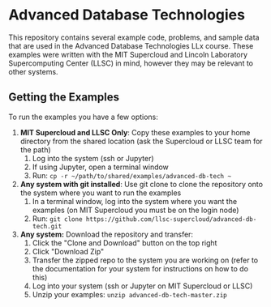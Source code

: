 # Advanced Database Technologies

This repository contains several example code, problems, and sample data that are used in the Advanced Database Technologies LLx course. These examples were written with the MIT Supercloud and Lincoln Laboratory Supercomputing Center (LLSC) in mind, however they may be relevant to other systems.

## Getting the Examples
To run the examples you have a few options:
1. **MIT Supercloud and LLSC Only**: Copy these examples to your home directory from the shared location (ask the Supercloud or LLSC team for the path)
    1. Log into the system (ssh or Jupyter)
    2. If using Jupyter, open a terminal window
    3. Run: `cp -r ~/path/to/shared/examples/advanced-db-tech ~`
1. **Any system with git installed**: Use git clone to clone the repository onto the system where you want to run the examples
    1. In a terminal window, log into the system where you want the examples (on MIT Supercloud you must be on the login node)
    2. Run: `git clone https://github.com/llsc-supercloud/advanced-db-tech.git`
1. **Any system:** Download the repository and transfer:
    1. Click the "Clone and Download" button on the top right
    2. Click "Download Zip"
    3. Transfer the zipped repo to the system you are working on (refer to the documentation for your system for instructions on how to do this)
    4. Log into your system (ssh or Jupyter on MIT Supercloud or LLSC)
    5. Unzip your examples: `unzip advanced-db-tech-master.zip`
